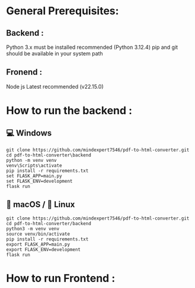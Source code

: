 # General Prerequisites: 

## Backend : 
Python 3.x must be installed recommended (Python 3.12.4)
pip and git should be available in your system path

## Fronend : 
Node js Latest recommended (v22.15.0)


# How to run the backend : 
## 💻 Windows
```
git clone https://github.com/mindexpert7546/pdf-to-html-converter.git
cd pdf-to-html-converter\backend
python -m venv venv
venv\Scripts\activate
pip install -r requirements.txt
set FLASK_APP=main.py
set FLASK_ENV=development
flask run
```

## 🍎 macOS / 🐧 Linux
```
git clone https://github.com/mindexpert7546/pdf-to-html-converter.git
cd pdf-to-html-converter/backend
python3 -m venv venv
source venv/bin/activate
pip install -r requirements.txt
export FLASK_APP=main.py
export FLASK_ENV=development
flask run
```

# How to run Frontend : 

